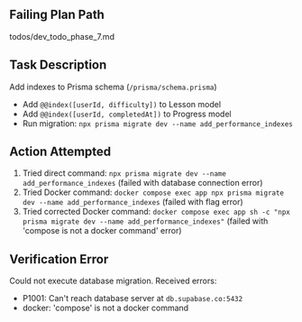 ## Failing Plan Path
todos/dev_todo_phase_7.md

## Task Description
Add indexes to Prisma schema (`/prisma/schema.prisma`)
- Add `@@index([userId, difficulty])` to Lesson model
- Add `@@index([userId, completedAt])` to Progress model
- Run migration: `npx prisma migrate dev --name add_performance_indexes`

## Action Attempted
1. Tried direct command: `npx prisma migrate dev --name add_performance_indexes` (failed with database connection error)
2. Tried Docker command: `docker compose exec app npx prisma migrate dev --name add_performance_indexes` (failed with flag error)
3. Tried corrected Docker command: `docker compose exec app sh -c "npx prisma migrate dev --name add_performance_indexes"` (failed with 'compose is not a docker command' error)

## Verification Error
Could not execute database migration. Received errors:
- P1001: Can't reach database server at `db.supabase.co:5432`
- docker: 'compose' is not a docker command
